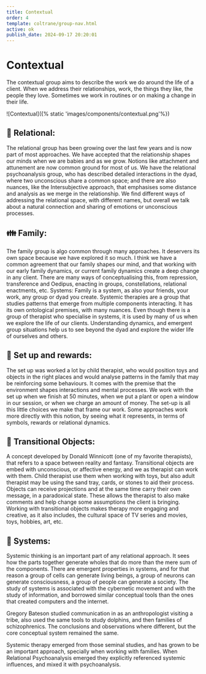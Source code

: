 ```yaml
---
title: Contextual
order: 4
template: coltrane/group-nav.html
active: ok
publish_date: 2024-09-17 20:20:01
---
```


# Contextual
The contextual group aims to describe the work we do around the life of a client. When we address their relationships, work, the things they like, the people they love. Sometimes we work in routines or on making a change in their life. 

![Contextual]({% static 'images/components/contextual.png'%})

## 🍵 Relational:
The relational group has been growing over the last few years and is now part of most approaches. We have accepted that the relationship shapes our minds when we are babies and as we grow. Notions like attachment and attunement are now common ground for most of us.
We have the relational psychoanalysis group, who has described detailed interactions in the dyad, where two unconscious share a common space; and there are also nuances, like the Intersubjective approach, that emphasises some distance and analysis as we merge in the relationship. 
We find different ways of addressing the relational space, with different names, but overall we talk about a natural connection and sharing of emotions or unconscious processes.

## 👪 Family:
The family group is algo common through many approaches. It deservers its own space because we have explored it so much. I think we have a common agreement that our family shapes our mind, and that working with our early family dynamics, or current family dynamics create a deep change in any client.
There are many ways of conceptualising this, from repression, transference and Oedipus, enacting in groups, constellations, relational enactments, etc. 
Systems:
Family is a system, as also your friends, your work, any group or dyad you create. Systemic therapies are a group that studies patterns that emerge from multiple components interacting. It has its own ontological premises, with many nuances. 
Even though there is a group of therapist who specialise in systems, it is used by many of us when we explore the life of our clients. Understanding dynamics, and emergent group situations help us to see beyond the dyad and explore the wider life of ourselves and others. 

## 🍬 Set up and rewards:
The set up was worked a lot by child therapist, who would position toys and objects in the right places and would analyse patterns in the family that may be reinforcing some behaviours.
It comes with the premise that the environment shapes interactions and mental processes. We work with the set up when we finish at 50 minutes, when we put a plant or open a window in our session, or when we charge an amount of money. 
The set-up is all this little choices we make that frame our work. Some approaches work more directly with this notion, by seeing what it represents, in terms of symbols, rewards or relational dynamics. 

## 🧸 Transitional Objects:
A concept developed by Donald Winnicott (one of my favorite therapists), that refers to a space between reality and fantasy. Transitional objects are embed with unconscious, or affective energy, and we as therapist can work with them.
Child therapist use them when working with toys, but also adult therapist may be using the sand tray, cards, or stones to aid their process. 
Objects can receive projections and at the same time carry their own message, in a paradoxical state. These allows the therapist to also make comments and help change some assumptions the client is bringing.
Working with transitional objects makes therapy more engaging and creative, as it also includes, the cultural space of TV series and movies, toys, hobbies, art, etc. 

## 🔄 Systems:
Systemic thinking is an important part of any relational approach. It sees how the parts together generate wholes that do more than the mere sum of the components. There are emergent properties in systems, and for that reason a group of cells can generate living beings, a group of neurons can generate consciousness, a group of people can generate a society. The study of systems is associated with the cybernetic movement and with the study of information, and borrowed similar conceptual tools than the ones that created computers and the internet.

Gregory Bateson studied communication in as an anthropologist visiting a tribe, also used the same tools to study dolphins, and then families of schizophrenics. The conclusions and observations where different, but the core conceptual system remained the same.

Systemic therapy emerged from those seminal studies, and has grown to be an important approach, specially when working with families. When Relational Psychoanalysis emerged they explicitly referenced systemic influences, and mixed it with psychoanalysis.  